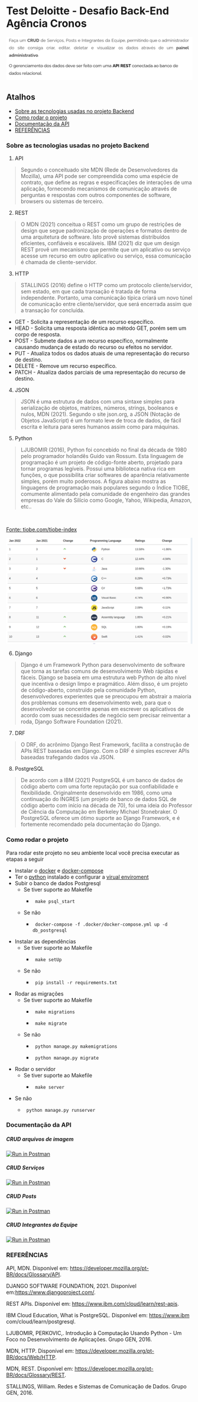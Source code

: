 # Test Deloitte - Desafio Back-End Agência Cronos

![img.png](img.png)

## Atalhos

- [Sobre as tecnologias usadas no projeto Backend](#technologies)
- [Como rodar o projeto](#runProject)
- [Documentação da API](#documentation)
- [REFERÊNCIAS](#references)

### Sobre as tecnologias usadas no projeto Backend <a name="technologies"></a>
1. API
> Segundo o conceituado site MDN (Rede de Desenvolvedores da Mozilla),
uma API pode ser compreendida como uma espécie de contrato, que define as
regras e especificações de interações de uma aplicação, fornecendo mecanismos de
comunicação através de perguntas e respostas com outros componentes de
software, browsers ou sistemas de terceiro.

2. REST 
> O MDN (2021) conceitua o REST como um grupo de restrições de design que
segue padronização de operações e formatos dentro de uma arquitetura de
software. Isto provê sistemas distribuídos eficientes, confiáveis e escaláveis. IBM
(2021) diz que um design REST provê um mecanismo que permite que um aplicativo
ou serviço acesse um recurso em outro aplicativo ou serviço, essa comunicação é
chamada de cliente-servidor.

3.  HTTP
> STALLINGS (2016) define o HTTP como um protocolo cliente/servidor, sem
estado, em que cada transação é tratada de forma independente. Portanto, uma
comunicação típica criará um novo túnel de comunicação entre cliente/servidor, que
será encerrada assim que a transação for concluída.

 - GET - Solicita a representação de um recurso específico.
 - HEAD - Solicita uma resposta idêntica ao método GET, porém sem um corpo
de resposta.
 - POST - Submete dados a um recurso específico, normalmente causando
mudança de estado do recurso ou efeitos no servidor.
 - PUT - Atualiza todos os dados atuais de uma representação do recurso de
destino.
 - DELETE - Remove um recurso específico.
 - PATCH - Atualiza dados parciais de uma representação do recurso de
destino.

4. JSON
> JSON é uma estrutura de dados com uma sintaxe simples para serialização
de objetos, matrizes, números, strings, booleanos e nulos, MDN (2021). Segundo o
site json.org, a JSON (Notação de Objetos JavaScript) é um formato leve de troca de
dados, de fácil escrita e leitura para seres humanos assim como para máquinas.

5. Python
> LJUBOMIR (2016), Python foi concebido no final da década de 1980 pelo
programador holandês Guido van Rossum. Esta linguagem de programação é um
projeto de código-fonte aberto, projetado para tornar programas legíveis. Possui uma
biblioteca nativa rica em funções, o que possibilita criar softwares de aparência
relativamente simples, porém muito poderosos. A figura abaixo mostra as
linguagens de programação mais populares segundo o Índice TIOBE, comumente
alimentado pela comunidade de engenheiro das grandes empresas do Vale do
Silício como Google, Yahoo, Wikipedia, Amazon, etc..

<br/>

[Fonte: tiobe.com/tiobe-index](https://www.tiobe.com/tiobe-index)

![img_1.png](img_1.png)

6. Django
> Django é um Framework Python para desenvolvimento de software que torna
as tarefas comuns de desenvolvimento Web rápidas e fáceis. Django se baseia em
uma estrutura web Python de alto nível que incentiva o design limpo e pragmático.
Além disso, é um projeto de código-aberto, construído pela comunidade Python,
desenvolvedores experientes que se preocupou em abstrair a maioria dos
problemas comuns em desenvolvimento web, para que o desenvolvedor se
concentre apenas em escrever os aplicativos de acordo com suas necessidades de
negócio sem precisar reinventar a roda, Django Software Foundation (2021).
 
7. DRF
> O DRF, do acrônimo Django Rest Framework, facilita a construção de APIs
REST baseadas em Django. Com o DRF é simples escrever APIs baseadas
trafegando dados via JSON.


8. PostgreSQL
> De acordo com a IBM (2021) PostgreSQL é um banco de dados de código
aberto com uma forte reputação por sua confiabilidade e flexibilidade. Originalmente
desenvolvido em 1986, como uma continuação do INGRES (um projeto de banco de
dados SQL de código aberto com início na década de 70), foi uma ideia do Professor
de Ciência da Computação em Berkeley Michael Stonebraker. O PostgreSQL
oferece um ótimo suporte ao Django Framework, e é fortemente recomendado pela
documentação do Django.


### Como rodar o projeto <a name="runProject"></a>
Para rodar este projeto no seu ambiente local você precisa executar as etapas a seguir
 - Instalar o [docker](https://docs.docker.com/engine/install/) e [docker-compose](https://docs.docker.com/compose/install/)
 - Ter o [python](https://www.python.org/downloads/) instalado e configurar a [virual enviroment](https://packaging.python.org/en/latest/guides/installing-using-pip-and-virtual-environments/#creating-a-virtual-environment)
 - Subir o banco de dados Postgresql
   - Se tiver suporte ao Makefile
     - ```
        make psql_start
        ```
   - Se não
     - ```
        docker-compose -f .docker/docker-compose.yml up -d db_postgresql
        ```
 - Instalar as dependências
   - Se tiver suporte ao Makefile
     - ```
        make setUp
        ```
   - Se não
     - ```
        pip install -r requirements.txt
        ```
 - Rodar as migrações
    - Se tiver suporte ao Makefile
      - ```
         make migrations
         ```
      - ```
         make migrate
         ```
    - Se não
      - ```
         python manage.py makemigrations
         ```
      - ```
         python manage.py migrate
         ```
 - Rodar o servidor
   - Se tiver suporte ao Makefile
     - ```
        make server
        ```
 - Se não
   - ```
      python manage.py runserver
      ```
    

### Documentação da API <a name="documentation"></a>

##### CRUD arquivos de imagem

[![Run in Postman](https://run.pstmn.io/button.svg)](https://app.getpostman.com/run-collection/17433768-20ece34f-b70d-4c29-873c-897280c39bac?action=collection%2Ffork&collection-url=entityId%3D17433768-20ece34f-b70d-4c29-873c-897280c39bac%26entityType%3Dcollection%26workspaceId%3D3d1981a7-6be9-4879-b1b8-af59bd5f5889#?env%5Blocal%5D=W3sia2V5IjoiYmFzZV91cmwiLCJ2YWx1ZSI6Imh0dHA6Ly8xMjcuMC4wLjE6ODAwMC9hcGkiLCJlbmFibGVkIjp0cnVlfV0=)

##### CRUD Serviços

[![Run in Postman](https://run.pstmn.io/button.svg)](https://app.getpostman.com/run-collection/17433768-25ee180d-a50d-4138-883f-d13b19e7a446?action=collection%2Ffork&collection-url=entityId%3D17433768-25ee180d-a50d-4138-883f-d13b19e7a446%26entityType%3Dcollection%26workspaceId%3D3d1981a7-6be9-4879-b1b8-af59bd5f5889#?env%5Blocal%5D=W3sia2V5IjoiYmFzZV91cmwiLCJ2YWx1ZSI6Imh0dHA6Ly8xMjcuMC4wLjE6ODAwMC9hcGkiLCJlbmFibGVkIjp0cnVlfV0=)

##### CRUD Posts

[![Run in Postman](https://run.pstmn.io/button.svg)](https://app.getpostman.com/run-collection/17433768-73283023-285c-4503-96b7-99b385878afc?action=collection%2Ffork&collection-url=entityId%3D17433768-73283023-285c-4503-96b7-99b385878afc%26entityType%3Dcollection%26workspaceId%3D3d1981a7-6be9-4879-b1b8-af59bd5f5889#?env%5Blocal%5D=W3sia2V5IjoiYmFzZV91cmwiLCJ2YWx1ZSI6Imh0dHA6Ly8xMjcuMC4wLjE6ODAwMC9hcGkiLCJlbmFibGVkIjp0cnVlfV0=)

##### CRUD Integrantes da Equipe

[![Run in Postman](https://run.pstmn.io/button.svg)](https://app.getpostman.com/run-collection/17433768-0bc2f2f2-80ae-46c6-bf7b-c5f367ad050b?action=collection%2Ffork&collection-url=entityId%3D17433768-0bc2f2f2-80ae-46c6-bf7b-c5f367ad050b%26entityType%3Dcollection%26workspaceId%3D3d1981a7-6be9-4879-b1b8-af59bd5f5889#?env%5Blocal%5D=W3sia2V5IjoiYmFzZV91cmwiLCJ2YWx1ZSI6Imh0dHA6Ly8xMjcuMC4wLjE6ODAwMC9hcGkiLCJlbmFibGVkIjp0cnVlfV0=)


### REFERÊNCIAS <a name="references"></a>
API, MDN. Disponível em: https://developer.mozilla.org/pt-BR/docs/Glossary/API.

DJANGO SOFTWARE FOUNDATION, 2021. Disponível em:https://www.djangoproject.com/.

REST APIs. Disponível em: https://www.ibm.com/cloud/learn/rest-apis.

IBM Cloud Education, What is PostgreSQL. Disponível em: https://www.ibm com/cloud/learn/postgresql.

LJUBOMIR, PERKOVIC,. Introdução à Computação Usando Python - Um Foco no  Desenvolvimento de Aplicações. Grupo GEN, 2016.

MDN, HTTP. Disponível em: https://developer.mozilla.org/pt-BR/docs/Web/HTTP.

MDN, REST. Disponível em: https://developer.mozilla.org/pt-BR/docs/Glossary/REST.

STALLINGS, William. Redes e Sistemas de Comunicação de Dados. Grupo GEN, 2016.